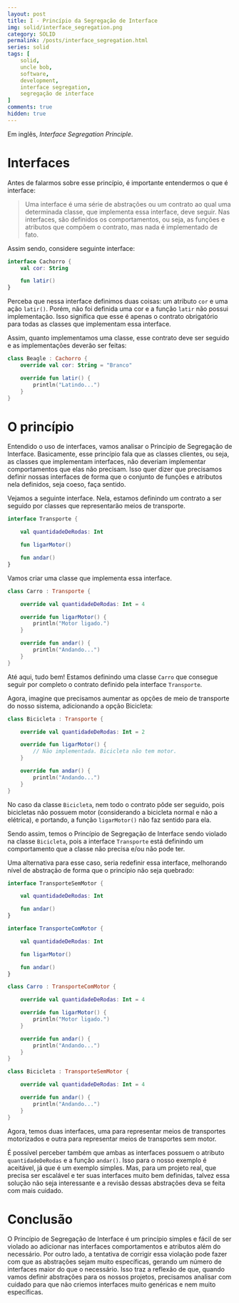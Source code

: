 ```yaml
---
layout: post
title: I - Princípio da Segregação de Interface
img: solid/interface_segregation.png
category: SOLID
permalink: /posts/interface_segregation.html
series: solid
tags: [
    solid,
    uncle bob,
    software,
    development,
    interface segregation,
    segregação de interface
]
comments: true
hidden: true
---
```


Em inglês, *Interface Segregation Principle*.

# Interfaces

Antes de falarmos sobre esse princípio, é importante entendermos o que é interface:

> Uma interface é uma série de abstrações ou um contrato ao qual uma determinada classe, que implementa essa interface, deve seguir. Nas interfaces, são definidos os comportamentos, ou seja, as funções e atributos que compõem o contrato, mas nada é implementado de fato.

Assim sendo, considere seguinte interface:

```kotlin
interface Cachorro {
    val cor: String

    fun latir()
}
```

Perceba que nessa interface definimos duas coisas: um atributo `cor` e uma ação `latir()`. Porém, não foi definida uma cor e a função `latir` não possui implementação. Isso significa que esse é apenas o contrato obrigatório para todas as classes que implementam essa interface.

Assim, quanto implementamos uma classe, esse contrato deve ser seguido e as implementações deverão ser feitas:

```kotlin
class Beagle : Cachorro {
    override val cor: String = "Branco"

    override fun latir() {
        println("Latindo...")
    }
}
```

# O princípio

Entendido o uso de interfaces, vamos analisar o Princípio de Segregação de Interface. Basicamente, esse princípio fala que as classes clientes, ou seja, as classes que implementam interfaces, não deveriam implementar comportamentos que elas não precisam. Isso quer dizer que precisamos definir nossas interfaces de forma que o conjunto de funções e atributos nela definidos, seja coeso, faça sentido.

Vejamos a seguinte interface. Nela, estamos definindo um contrato a ser seguido por classes que representarão meios de transporte.

```kotlin
interface Transporte {

    val quantidadeDeRodas: Int

    fun ligarMotor()

    fun andar()
}
```

Vamos criar uma classe que implementa essa interface.

```kotlin
class Carro : Transporte {

    override val quantidadeDeRodas: Int = 4

    override fun ligarMotor() {
        println("Motor ligado.")
    }

    override fun andar() {
        println("Andando...")
    }
}
```

Até aqui, tudo bem! Estamos definindo uma classe `Carro` que consegue seguir por completo o contrato definido pela interface `Transporte`.

Agora, imagine que precisamos aumentar as opções de meio de transporte do nosso sistema, adicionando a opção Bicicleta:

```kotlin
class Bicicleta : Transporte {

    override val quantidadeDeRodas: Int = 2

    override fun ligarMotor() {
        // Não implementada. Bicicleta não tem motor.
    }

    override fun andar() {
        println("Andando...")
    }
}
```

No caso da classe `Bicicleta`, nem todo o contrato pôde ser seguido, pois bicicletas não possuem motor (considerando a bicicleta normal e não a elétrica), e portando, a função `ligarMotor()` não faz sentido para ela.

Sendo assim, temos o Princípio de Segregação de Interface sendo violado na classe `Bicicleta`, pois a interface `Transporte` está definindo um comportamento que a classe não precisa e/ou não pode ter.

Uma alternativa para esse caso, seria redefinir essa interface, melhorando nível de abstração de forma que o princípio não seja quebrado:

```kotlin
interface TransporteSemMotor {

    val quantidadeDeRodas: Int

    fun andar()
}

interface TransporteComMotor {

    val quantidadeDeRodas: Int

    fun ligarMotor()

    fun andar()
}

class Carro : TransporteComMotor {

    override val quantidadeDeRodas: Int = 4

    override fun ligarMotor() {
        println("Motor ligado.")
    }

    override fun andar() {
        println("Andando...")
    }
}

class Bicicleta : TransporteSemMotor {

    override val quantidadeDeRodas: Int = 4

    override fun andar() {
        println("Andando...")
    }
}
```

Agora, temos duas interfaces, uma para representar meios de transportes motorizados e outra para representar meios de transportes sem motor.

É possível perceber também que ambas as interfaces possuem o atributo `quantidadeDeRodas` e a função `andar()`. Isso para o nosso exemplo é aceitável, já que é um exemplo simples. Mas, para um projeto real, que precisa ser escalável e ter suas interfaces muito bem definidas, talvez essa solução não seja interessante e a revisão dessas abstrações deva se feita com mais cuidado.

# Conclusão

O Princípio de Segregação de Interface é um princípio simples e fácil de ser violado ao adicionar nas interfaces comportamentos e atributos além do necessário. Por outro lado, a tentativa de corrigir essa violação pode fazer com que as abstrações sejam muito específicas, gerando um número de interfaces maior do que o necessário. Isso traz a reflexão de que, quando vamos definir abstrações para os nossos projetos, precisamos analisar com cuidado para que não criemos interfaces muito genéricas e nem muito específicas.
